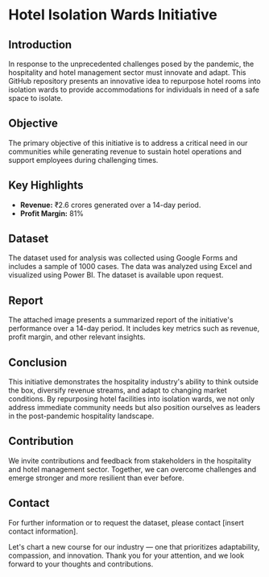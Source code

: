 # Hotel Isolation Wards Initiative

## Introduction
In response to the unprecedented challenges posed by the pandemic, the hospitality and hotel management sector must innovate and adapt. This GitHub repository presents an innovative idea to repurpose hotel rooms into isolation wards to provide accommodations for individuals in need of a safe space to isolate.

## Objective
The primary objective of this initiative is to address a critical need in our communities while generating revenue to sustain hotel operations and support employees during challenging times.

## Key Highlights
- **Revenue:** ₹2.6 crores generated over a 14-day period.
- **Profit Margin:** 81%

## Dataset
The dataset used for analysis was collected using Google Forms and includes a sample of 1000 cases. The data was analyzed using Excel and visualized using Power BI. The dataset is available upon request.

## Report
The attached image presents a summarized report of the initiative's performance over a 14-day period. It includes key metrics such as revenue, profit margin, and other relevant insights.

## Conclusion
This initiative demonstrates the hospitality industry's ability to think outside the box, diversify revenue streams, and adapt to changing market conditions. By repurposing hotel facilities into isolation wards, we not only address immediate community needs but also position ourselves as leaders in the post-pandemic hospitality landscape.

## Contribution
We invite contributions and feedback from stakeholders in the hospitality and hotel management sector. Together, we can overcome challenges and emerge stronger and more resilient than ever before.

## Contact
For further information or to request the dataset, please contact [insert contact information].

Let's chart a new course for our industry — one that prioritizes adaptability, compassion, and innovation. Thank you for your attention, and we look forward to your thoughts and contributions.

